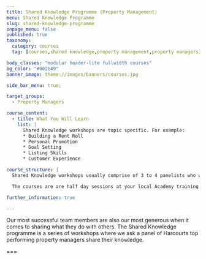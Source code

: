 ```yaml
---
title: Shared Knowledge Programme (Property Management)
menu: Shared Knowledge Programme
slug: shared-knowledge-programme
onpage_menu: false
published: true
taxonomy:
  category: courses
  tag: [courses,shared knowledge,property management,property managers]

body_classes: "modular header-lite fullwidth courses"
bg_color: "#002b49"
banner_image: theme://images/banners/courses.jpg

side_bar_menu: true;

target_groups:
  - Property Managers

course_content:
  - title: What You Will Learn
    list: |
      Shared Knowledge workshops are topic specific. For example:
      * Building a Rent Roll
      * Personal Promotion
      * Goal Setting
      * Listing Skills
      * Customer Experience

course_structure: |
  Shared Knowledge workshops usually comprise of 3 to 4 panelists who will each speak briefly before the facilitator opens up to questions from the floor.

  The courses are are half day sessions at your local Academy training room but can be held off-site at a hired venue when attendee registrations are high.

further_information: true

---
```


Our most successful team members are also our most generous when it comes to sharing what they do with others. The Shared Knowledge programme is a series of workshops where we ask a panel of Harcourts top performing property managers share their knowledge.

===
